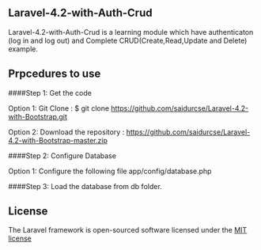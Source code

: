 ## Laravel-4.2-with-Auth-Crud

Laravel-4.2-with-Auth-Crud is a learning module which have authenticaton (log in and log out) and Complete CRUD(Create,Read,Update and Delete) example.


## Prpcedures to use

####Step 1: Get the code

Option 1: Git Clone : $ git clone https://github.com/saidurcse/Laravel-4.2-with-Bootstrap.git

Option 2: Download the repository : https://github.com/saidurcse/Laravel-4.2-with-Bootstrap-master.zip

####Step 2: Configure Database

Option 1: Configure the following file
app/config/database.php

####Step 3: Load the database from db folder.



## License

The Laravel framework is open-sourced software licensed under the [MIT license](http://opensource.org/licenses/MIT)
